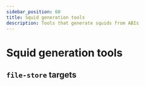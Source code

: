 ```yaml
---
sidebar_position: 60
title: Squid generation tools
description: Tools that generate squids from ABIs
---
```


# Squid generation tools

## `file-store` targets
